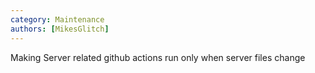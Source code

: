 ```yaml
---
category: Maintenance
authors: [MikesGlitch]
---
```


Making Server related github actions run only when server files change
